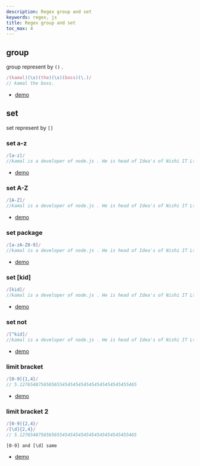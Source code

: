 ```yaml
---
description: Regex group and set
keywords: regex, js
title: Regex group and set
toc_max: 4
---
```


## group

group represent by `()` .

```js
/(kamal)(\s)(the)(\s)(boss)(\.)/
// kamal the boss.
```
* [demo](https://regexr.com/3nt77)

## set

set represent by `[]`

### set a-z

```js
/[a-z]/
//kamal is a developer of node.js . He is head of Idea's of Nishi IT Ltd.
```

* [demo](https://regexr.com/3nt7a)

### set A-Z

```js
/[A-Z]/
//kamal is a developer of node.js . He is head of Idea's of Nishi IT Ltd.
```

* [demo](https://regexr.com/3nt7d)

### set package

```js
/[a-zA-Z0-9]/
//kamal is a developer of node.js . He is head of Idea's of Nishi IT Ltd.  017512
```

* [demo](https://regexr.com/3nt7g)

### set [kid]

```js
/[kid]/
//kamal is a developer of node.js . He is head of Idea's of Nishi IT Ltd.
```

* [demo](https://regexr.com/3nt7p)

### set not

```js
/[^kid]/
//kamal is a developer of node.js . He is head of Idea's of Nishi IT Ltd.
```

* [demo](https://regexr.com/3nt7s)

### limit bracket

```js
/[0-9]{1,4}/
// 5.12765487565656554545454545454545454545455465
```

* [demo](https://regexr.com/3nt7v)

### limit bracket 2

```js
/[0-9]{2,4}/
/[\d]{2,4}/
// 5.12765487565656554545454545454545454545455465
```

`[0-9] and [\d] same`

* [demo](https://regexr.com/3nt82)
